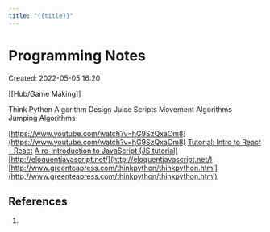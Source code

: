 ```yaml
---
title: "{{title}}"
---
```

# Programming Notes

Created: 2022-05-05 16:20

[[Hub/Game Making]]

Think Python
Algorithm Design
Juice Scripts
Movement Algorithms
Jumping Algorithms 

[https://www.youtube.com/watch?v=hG9SzQxaCm8](https://www.youtube.com/watch?v=hG9SzQxaCm8)
[Tutorial: Intro to React - React](https://reactjs.org/tutorial/tutorial.html)
[A re-introduction to JavaScript (JS tutorial)](https://developer.mozilla.org/en-US/docs/Web/JavaScript/A_re-introduction_to_JavaScript)
[http://eloquentjavascript.net/](http://eloquentjavascript.net/)
[http://www.greenteapress.com/thinkpython/thinkpython.html](http://www.greenteapress.com/thinkpython/thinkpython.html)

## References
1. 

